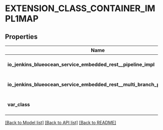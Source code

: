 # EXTENSION_CLASS_CONTAINER_IMPL1MAP

## Properties
Name | Type | Description | Notes
------------ | ------------- | ------------- | -------------
**io_jenkins_blueocean_service_embedded_rest__pipeline_impl** | [**EXTENSION_CLASS_IMPL**](ExtensionClassImpl.md) |  | [optional] [default to null]
**io_jenkins_blueocean_service_embedded_rest__multi_branch_pipeline_impl** | [**EXTENSION_CLASS_IMPL**](ExtensionClassImpl.md) |  | [optional] [default to null]
**var_class** | [**STRING_32**](STRING_32.md) |  | [optional] [default to null]

[[Back to Model list]](../README.md#documentation-for-models) [[Back to API list]](../README.md#documentation-for-api-endpoints) [[Back to README]](../README.md)


